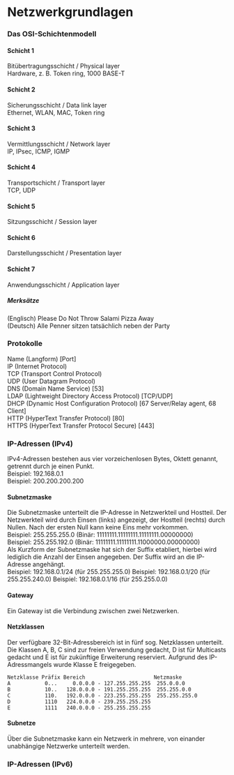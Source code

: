 # Netzwerkgrundlagen

### Das OSI-Schichtenmodell
#### Schicht 1
Bitübertragungsschicht / Physical layer<br/>
Hardware, z. B. Token ring, 1000 BASE-T
#### Schicht 2
Sicherungsschicht / Data link layer<br/>
Ethernet, WLAN, MAC, Token ring
#### Schicht 3
Vermittlungsschicht / Network layer<br/>
IP, IPsec, ICMP, IGMP
#### Schicht 4
Transportschicht / Transport layer<br/>
TCP, UDP
#### Schicht 5
Sitzungsschicht / Session layer<br/>
#### Schicht 6
Darstellungsschicht / Presentation layer<br/>
#### Schicht 7
Anwendungsschicht / Application layer<br/>
##### Merksätze
(Englisch) Please Do Not Throw Salami Pizza Away<br/>
(Deutsch) Alle Penner sitzen tatsächlich neben der Party
### Protokolle
Name (Langform) [Port]<br/>
IP (Internet Protocol)<br/>
TCP (Transport Control Protocol)<br/>
UDP (User Datagram Protocol)<br/>
DNS (Domain Name Service) [53]<br/>
LDAP (Lightweight Directory Access Protocol) [TCP/UDP]<br/>
DHCP (Dynamic Host Configuration Protocol) [67 Server/Relay agent, 68 Client]<br/>
HTTP (HyperText Transfer Protocol) [80]<br/>
HTTPS (HyperText Transfer Protocol Secure) [443]
### IP-Adressen (IPv4)
IPv4-Adressen bestehen aus vier vorzeichenlosen Bytes, Oktett genannt, getrennt durch je einen Punkt.<br/>
Beispiel: 192.168.0.1<br/>
Beispiel: 200.200.200.200
#### Subnetzmaske
Die Subnetzmaske unterteilt die IP-Adresse in Netzwerkteil und Hostteil. Der Netzwerkteil wird durch Einsen (links) angezeigt, der Hostteil (rechts) durch Nullen. Nach der ersten Null kann keine Eins mehr vorkommen.</br>
Beispiel: 255.255.255.0 (Binär: 11111111.11111111.11111111.00000000)<br/>
Beispiel: 255.255.192.0 (Binär: 11111111.11111111.11000000.00000000)<br/>
Als Kurzform der Subnetzmaske hat sich der Suffix etabliert, hierbei wird lediglich die Anzahl der Einsen angegeben. Der Suffix wird an die IP-Adresse angehängt.<br/>
Beispiel: 192.168.0.1/24 (für 255.255.255.0)
Beispiel: 192.168.0.1/20 (für 255.255.240.0)
Beispiel: 192.168.0.1/16 (für 255.255.0.0)
#### Gateway
Ein Gateway ist die Verbindung zwischen zwei Netzwerken.
#### Netzklassen
Der verfügbare 32-Bit-Adressbereich ist in fünf sog. Netzklassen unterteilt. Die Klassen A, B, C sind zur freien Verwendung gedacht, D ist für Multicasts gedacht und E ist für zukünftige Erweiterung reserviert. Aufgrund des IP-Adressmangels wurde Klasse E freigegeben.
```
Netzklasse Präfix Bereich                      Netzmaske
A           0...     0.0.0.0 - 127.255.255.255  255.0.0.0
B           10..   128.0.0.0 - 191.255.255.255  255.255.0.0
C           110.   192.0.0.0 - 223.255.255.255  255.255.255.0
D           1110   224.0.0.0 - 239.255.255.255
E           1111   240.0.0.0 - 255.255.255.255
```
#### Subnetze
Über die Subnetzmaske kann ein Netzwerk in mehrere, von einander unabhängige Netzwerke unterteilt werden.
### IP-Adressen (IPv6)
